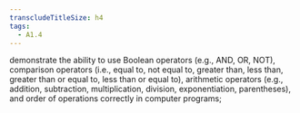 ```yaml
---
transcludeTitleSize: h4
tags:
  - A1.4
---
```

demonstrate the ability to use Boolean operators (e.g., AND, OR, NOT), comparison operators (i.e., equal to, not equal to, greater than, less than, greater than or equal to, less than or equal to), arithmetic operators (e.g., addition, subtraction, multiplication, division, exponentiation, parentheses), and order of operations correctly in computer programs;